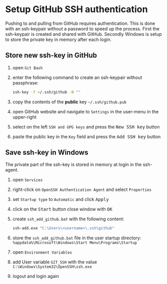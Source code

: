 # Setup GitHub SSH authentication

Pushing to and pulling from GitHub requires authentication. This is done with an ssh-keypair without a password to speed up the process. First the ssh-keypair is created and shared with GitHub. Secondly Windows is setup to store the private key in memory after each login.

## Store new ssh-key in GitHub

1. open `Git Bash`
1. enter the following command to create an ssh-keypair without passphrase:

   ```bash
   ssh-key -f ~/.ssh/github -N ""
   ```

1. copy the contents of the **public** key `~/.ssh/github.pub`
1. open GitHub website and navigate to `Settings` in the user-menu in the upper-right
1. select on the left `SSH and GPG keys` and press the <kbd>New SSH key</kbd> button
1. paste the public key in the `Key` field and press the <kbd>Add SSH key</kbd> button

## Save ssh-key in Windows

The private part of the ssh-key is stored in memory at login in the ssh-agent.

1. open `Services`
1. right-click on `OpenSSH Authentication Agent` and select `Properties`
1. set `Startup type` to `Automatic` and click <kbd>Apply</kbd>
1. click on the <kbd>Start</kbd> button close window with <kbd>OK</kbd>
1. create `ssh_add_github.bat` with the following content:

   ```bat
   ssh-add.exe "C:\Users\<username>\.ssh\github"
   ```

1. store the `ssh_add_github.bat` file in the user startup directory: `%appdata%\Microsoft\Windows\Start Menu\Programs\Startup`
1. open `Environment Variables`
1. add User variable `GIT_SSH` with the value `C:\Windows\System32\OpenSSH\ssh.exe`
1. logout and login again

